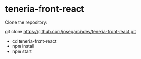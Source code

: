 # teneria-front-react

Clone the repository:

git clone https://github.com/josegarciadev/teneria-front-react.git

- cd teneria-front-react
- npm install
- npm start
